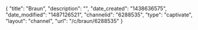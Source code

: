 {
    "title": "Braun",
    "description": "",
    "date_created": "1438636575",
    "date_modified": "1487126521",
    "channelid": "6288535",
    "type": "captivate",
    "layout": "channel",
    "url": "\/c\/braun\/6288535"
}